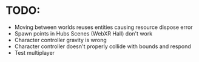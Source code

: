 # TODO:

- Moving between worlds reuses entities causing resource dispose error
- Spawn points in Hubs Scenes (WebXR Hall) don't work
- Character controller gravity is wrong
- Character controller doesn't properly collide with bounds and respond
- Test multiplayer
